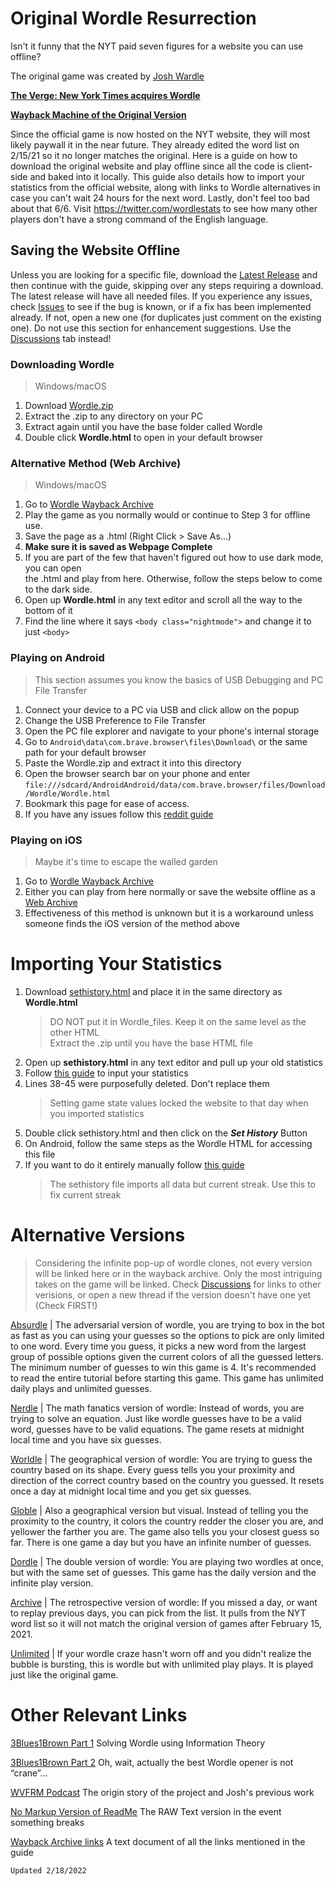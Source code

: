 # Original Wordle Resurrection 
Isn't it funny that the NYT paid seven figures for a website you can use offline?

The original game was created by [Josh Wardle](https://twitter.com/powerlanguish) 

**[The Verge: New York Times acquires Wordle](https://www.theverge.com/2022/1/31/22911274/wordle-new-york-times-free-word-game-acquisition)**

**[Wayback Machine of the Original Version](https://web.archive.org/web/20220210031511id_/https://www.powerlanguage.co.uk/wordle/)**

Since the official game is now hosted on the NYT website, they will most likely paywall
it in the near future. They already edited the word list on 2/15/21 so it no longer 
matches the original. Here is a guide on how to download the original website and play
offline since all the code is client-side and baked into it locally. This guide also 
details how to import your statistics from the official website, along with links to
Wordle alternatives in case you can't wait 24 hours for the next word. Lastly, don't feel
too bad about that 6/6. Visit https://twitter.com/wordlestats to see how many other players 
don't have a strong command of the English language. 

## Saving the Website Offline

Unless you are looking for a specific file, download the [Latest Release](https://github.com/Kromppo/OriginalWordle/releases/tag/Latest) and then continue with the guide, skipping over any steps requiring a download. The latest release will have all needed files. If you experience any issues, check [Issues](https://github.com/Kromppo/OriginalWordle/issues) to see if the bug is known, or if a fix has been implemented already. If not, open a new one (for duplicates just comment on the existing one). Do not use this section for enhancement suggestions. Use the [Discussions](https://github.com/Kromppo/OriginalWordle/discussions) tab instead!

### Downloading Wordle 
 >Windows/macOS
 1. Download [Wordle.zip](https://minhaskamal.github.io/DownGit/#/home?url=https://github.com/Kromppo/OriginalWordle/blob/main/Wordle.zip)
 2. Extract the .zip to any directory on your PC 
 3. Extract again until you have the base folder called Wordle
 4. Double click **Wordle.html** to open in your default browser
 
### Alternative Method (Web Archive)
>Windows/macOS
 1. Go to [Wordle Wayback Archive](https://web.archive.org/web/20220210031511id_/https://www.powerlanguage.co.uk/wordle/)
 2. Play the game as you normally would or continue to Step 3 for offline use.
 3. Save the page as a .html (Right Click > Save As...)
 4. **Make sure it is saved as Webpage Complete**
 5. If you are part of the few that haven't figured out how to use dark mode, you can open <br /> the .html  and play from here. Otherwise, follow the steps below to come to the dark side. 
 6. Open up **Wordle.html** in any text editor and scroll all the way to the bottom of it
 7. Find the line where it says `<body class="nightmode">` and change it to just `<body>`

### Playing on Android
 > This section assumes you know the basics of USB Debugging and PC File Transfer
 1. Connect your device to a PC via USB and click allow on the popup
 2. Change the USB Preference to File Transfer
 3. Open the PC file explorer and navigate to your phone's internal storage
 4. Go to `Android\data\com.brave.browser\files\Download\` or the same path for your default browser
 5. Paste the Wordle.zip and extract it into this directory
 6. Open the browser search bar on your phone and enter `file:///sdcard/AndroidAndroid/data/com.brave.browser/files/Download/Wordle/Wordle.html`
 7. Bookmark this page for ease of access.
 8. If you have any issues follow this [reddit guide](https://www.reddit.com/r/wordle/comments/sijwvn/anyone_know_if_a_good_android_app_that_can/hvgkasl/?utm_source=share&utm_medium=web2x&context=3)

### Playing on iOS
> Maybe it's time to escape the walled garden
 1. Go to [Wordle Wayback Archive](https://web.archive.org/web/20220210031511id_/https://www.powerlanguage.co.uk/wordle/)
 2. Either you can play from here normally or save the website offline as a [Web Archive](https://support.apple.com/guide/safari/save-part-or-all-of-a-webpage-ibrw1089/mac)
 3. Effectiveness of this method is unknown but it is a workaround unless someone finds the iOS version of the method above

# Importing Your Statistics
  1. Download [sethistory.html](https://minhaskamal.github.io/DownGit/#/home?url=https://github.com/Kromppo/OriginalWordle/blob/main/sethistory.html) and place it in the same directory as **Wordle.html**
     > DO NOT put it in Wordle_files. Keep it on the same level as the other HTML <br />
     > Extract the .zip until you have the base HTML file
  2. Open up **sethistory.html** in any text editor and pull up your old statistics
  3. Follow [this guide](https://leancrew.com/all-this/2022/02/resurrecting-the-old-wordle-for-procrastinators/) to input your statistics 
  4. Lines 38-45 were purposefully deleted. Don't replace them
     > Setting game state values locked the website to that day when you imported statistics
  5. Double click sethistory.html and then click on the _**Set History**_ Button
  6. On Android, follow the same steps as the Wordle HTML for accessing this file
  7. If you want to do it entirely manually follow [this guide](https://nerdschalk.com/did-wordle-streak-reset-for-you-heres-why-and-how-to-get-it-back/)
     > The sethistory file imports all data but current streak. Use this to fix current streak

# Alternative Versions
>Considering the infinite pop-up of wordle clones, not every version will be linked here or in the wayback archive. 
>Only the most intriguing takes on the game will be linked. Check [Discussions](https://github.com/Kromppo/OriginalWordle/discussions) for links to other verisions, or open a new thread if the version doesn't have one yet (Check FIRST!)

[Absurdle](https://qntm.org/files/absurdle/absurdle.html)
| The adversarial version of wordle, you are trying to box in the bot as fast as you can using your guesses so the options to pick are only limited to one word. Every time you guess, it picks a new word from the largest group of possible options given the current colors of all the guessed letters. The minimum number of guesses to win this game is 4. It's recommended to read the entire tutorial before starting this game. This game has unlimited daily plays and unlimited guesses. 

[Nerdle](https://nerdlegame.com/)
| The math fanatics version of wordle: Instead of words, you are trying to solve an equation. Just like wordle guesses have to be a valid word, guesses have to be valid equations. The game resets at midnight local time and you have six guesses. 

[Worldle](https://worldle.teuteuf.fr/)
| The geographical version of wordle: You are trying to guess the country based on its shape. Every guess tells you your proximity and direction of the correct country based on the country you guessed. It resets once a day at midnight local time and you get six guesses.

[Globle](https://globle-game.com/)
| Also a geographical version but visual. Instead of telling you the proximity to the country, it colors the country redder the closer you are, and yellower the farther you are. The game also tells you your closest guess so far. There is one game a day but you have an infinite number of guesses. 

[Dordle](https://zaratustra.itch.io/dordle)
| The double version of wordle: You are playing two wordles at once, but with the same set of guesses. This game has the daily version and the infinite play version.

[Archive](https://metzger.media/games/wordle-archive/)
| The retrospective version of wordle: If you missed a day, or want to replay previous days, you can pick from the list. It pulls from the NYT word list so it will not match the original version of games after February 15, 2021. 

[Unlimited](https://wordlegame.org/)
| If your wordle craze hasn't worn off and you didn't realize the bubble is bursting, this is wordle but with unlimited play plays. It is played just like the original game. 

# Other Relevant Links

[3Blues1Brown Part 1](https://www.youtube.com/watch?v=v68zYyaEmEA&ab_channel=3Blue1Brown) Solving Wordle using Information Theory

[3Blues1Brown Part 2](https://www.youtube.com/watch?v=fRed0Xmc2Wg&ab_channel=3Blue1Brown) Oh, wait, actually the best Wordle opener is not “crane”…

[WVFRM Podcast](https://www.youtube.com/watch?v=X_e2IEaR4aA&ab_channel=WVFRMPodcast) The origin story of the project and Josh's previous work

[No Markup Version of ReadMe](https://pastebin.com/ip48vYZG) The RAW Text version in the event something breaks 

[Wayback Archive links](https://minhaskamal.github.io/DownGit/#/home?url=https://github.com/Kromppo/OriginalWordle/blob/main/WebArchiveList.txt) A text document of all the links mentioned in the guide

`Updated 2/18/2022`
